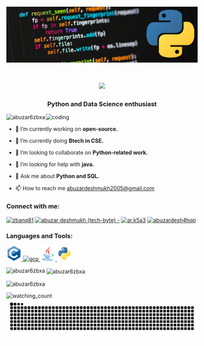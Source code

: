 ![logo](https://github.com/Abuzar6zbxa/Abuzar6zbxa/blob/main/7-python-code-examples-for-everyday-use-1200x350-c-default.jpg)


<h1 align="center">
  <img src="https://readme-typing-svg.demolab.com?font=Kanit&weight=600&size=33&pause=1000&color=4F45F7&center=true&vCenter=true&random=false&width=435&lines=Hi+👋,+There;+I'm+Abuzar+Deshmukh;"/>
</h1>
<h3 align="center">Python and Data Science enthusiast</h3>

<img align="right" alt="coding" width="400" src="https://media.tenor.com/rePDfDWO3XoAAAAd/hacking.gif">

<p align="left"> <img src="https://komarev.com/ghpvc/?username=abuzar6zbxa&label=Profile%20views&color=0e75b6&style=flat" alt="abuzar6zbxa" /> </p>

- 🔭 I’m currently working on **open-source.**

- 🌱 I’m currently doing **Btech in CSE.**

- 👯 I’m looking to collaborate on **Python-related work.**

- 🤝 I’m looking for help with **java.**

- 💬 Ask me about **Python and SQL.**
  
- 📫 How to reach me abuzardeshmukh2005@gmail.com

<h3 align="left">Connect with me:</h3>
<p align="left">
<a href="https://twitter.com/zbanq81" target="blank"><img align="center" src="https://raw.githubusercontent.com/rahuldkjain/github-profile-readme-generator/master/src/images/icons/Social/twitter.svg" alt="zbanq81" height="30" width="40" /></a>
<a href="https://www.linkedin.com/in/abuzar-deshmukh-8b8598285/" target="blank"><img align="center" src="https://raw.githubusercontent.com/rahuldkjain/github-profile-readme-generator/master/src/images/icons/Social/linked-in-alt.svg" alt="abuzar deshmukh (tech-byte) -" height="30" width="40" /></a>
<a href="https://instagram.com/ar.k5a3" target="blank"><img align="center" src="https://raw.githubusercontent.com/rahuldkjain/github-profile-readme-generator/master/src/images/icons/Social/instagram.svg" alt="ar.k5a3" height="30" width="40" /></a>
<a href="https://auth.geeksforgeeks.org/user/abuzardesh4hqp" target="blank"><img align="center" src="https://raw.githubusercontent.com/rahuldkjain/github-profile-readme-generator/master/src/images/icons/Social/geeks-for-geeks.svg" alt="abuzardesh4hqp" height="30" width="40" /></a>
</p>

<h3 align="left">Languages and Tools:</h3>
<p align="left"> <a href="https://www.cprogramming.com/" target="_blank" rel="noreferrer"> <img src="https://raw.githubusercontent.com/devicons/devicon/master/icons/c/c-original.svg" alt="c" width="40" height="40"/> </a> <a href="https://cloud.google.com" target="_blank" rel="noreferrer"> <img src="https://www.vectorlogo.zone/logos/google_cloud/google_cloud-icon.svg" alt="gcp" width="40" height="40"/> </a> <a href="https://www.java.com" target="_blank" rel="noreferrer"> <img src="https://raw.githubusercontent.com/devicons/devicon/master/icons/java/java-original.svg" alt="java" width="40" height="40"/> </a> <a href="https://www.python.org" target="_blank" rel="noreferrer"> <img src="https://raw.githubusercontent.com/devicons/devicon/master/icons/python/python-original.svg" alt="python" width="40" height="40"/> </a> </p>

<p><img align="left" src="https://github-readme-stats.vercel.app/api/top-langs?username=abuzar6zbxa&show_icons=true&locale=en&layout=compact" alt="abuzar6zbxa" /></p>

<p>&nbsp;<img align="center" src="https://github-readme-stats.vercel.app/api?username=abuzar6zbxa&show_icons=true&locale=en" alt="abuzar6zbxa" /></p>

<p><img align="center" src="https://github-readme-streak-stats.herokuapp.com/?user=abuzar6zbxa&" alt="abuzar6zbxa" /></p>






<img src="https://widgetbite.com/stats/{random-guid}" alt="watching_count" />



<img src="https://raw.githubusercontent.com/Nitish08in/Nitish08in/output/snake.svg" alt="Snake animation" />














